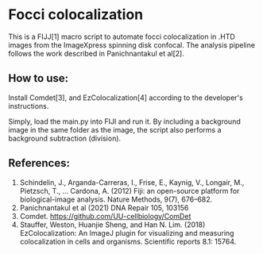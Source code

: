 # Focci colocalization

This is a FIJJ[1] macro script to automate focci colocalization in .HTD images from the ImageXpress spinning disk confocal.
The analysis pipeline follows the work described in Panichnantakul et al[2]. 

## How to use:
Install Comdet[3], and EzColocalization[4] according to the developer's instructions.

Simply, load the main.py into FIJI and run it. 
By including a background image in the same folder as the image, the script also performs a background subtraction (division).

## References:
1. Schindelin, J., Arganda-Carreras, I., Frise, E., Kaynig, V., Longair, M., Pietzsch, T., … Cardona, A. (2012) Fiji: an open-source platform for biological-image analysis. Nature Methods, 9(7), 676–682.
2. Panichnantakul et al (2021) DNA Repair 105, 103156
3. Comdet. https://github.com/UU-cellbiology/ComDet
4. Stauffer, Weston, Huanjie Sheng, and Han N. Lim. (2018) EzColocalization: An ImageJ plugin for visualizing and measuring colocalization in cells and organisms. Scientific reports 8.1: 15764.
